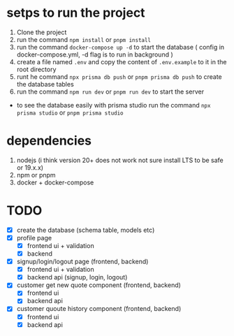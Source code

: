 # setps to run the project
1. Clone the project
2. run the command `npm install` or `pnpm install`
3. run the command `docker-compose up -d` to start the database ( config in docker-compose.yml, -d flag is to run in background )
4. create a file named `.env` and copy the content of `.env.example` to it in the root directory
5. runt he command `npx prisma db push` or `pnpm prisma db push` to create the database tables
6. run the command `npm run dev` or `pnpm run dev` to start the server

- to see the database easily with prisma studio run the command `npx prisma studio` or `pnpm prisma studio`

# dependencies
1. nodejs (i think version 20+ does not work not sure install LTS to be safe or 19.x.x)
2. npm or pnpm
3. docker + docker-compose


# TODO
- [x] create the database (schema table, models etc)
- [x] profile page
  - [x] frontend ui + validation
  - [x] backend 
- [x] signup/login/logout page (frontend, backend)
  - [x] frontend ui + validation
  - [x] backend api (signup, login, logout)
- [x] customer get new quote component (frontend, backend)
  - [x] frontend ui 
  - [x] backend api
- [x] customer quoute history component (frontend, backend)
  - [x] frontend ui
  - [x] backend api